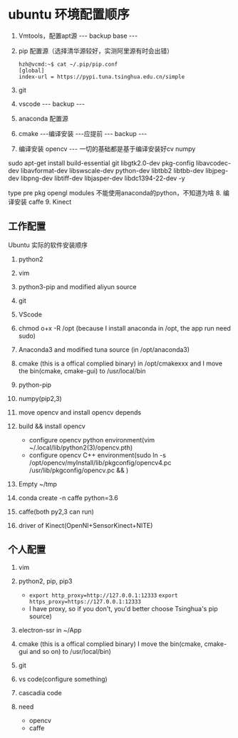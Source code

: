 # ubuntu 环境配置顺序

1. Vmtools，配置apt源
--- backup base ---
2. pip 配置源（选择清华源较好，实测阿里源有时会出错）

    ```shell
    hzh@vcmd:~$ cat ~/.pip/pip.conf
    [global]
    index-url = https://pypi.tuna.tsinghua.edu.cn/simple
    ```

3. git
4. vscode
--- backup ---
5. anaconda 配置源
6. cmake ---编译安装 ---应提前
--- backup ---
7. 编译安装 opencv --- 一切的基础都是基于编译安装好cv
  numpy
  
  sudo apt-get install build-essential git libgtk2.0-dev pkg-config libavcodec-dev libavformat-dev libswscale-dev python-dev libtbb2 libtbb-dev libjpeg-dev libpng-dev libtiff-dev libjasper-dev libdc1394-22-dev -y

  type pre pkg opengl  modules
  不能使用anaconda的python，不知道为啥
8. 编译安装 caffe
9. Kinect

## 工作配置

Ubuntu 实际的软件安装顺序

1. python2
2. vim
3. python3-pip and modified aliyun source
4. git
5. VScode
6. chmod o+x -R /opt (because I install anaconda in /opt, the app run need sudo)
7. Anaconda3 and modified tuna source (in /opt/anaconda3)
8. cmake (this is a offical complied binary) in /opt/cmakexxx and I move the bin(cmake, cmake-gui) to /usr/local/bin
9. python-pip
10. numpy(pip2,3)
11. move opencv and install opencv depends
12. build && install opencv
    - configure opencv python environment(vim ~/.local/lib/python2(3)/opencv.pth)
    - configure opencv C++ environment(sudo ln -s /opt/opencv/myInstall/lib/pkgconfig/opencv4.pc /usr/lib/pkgconfig/opencv.pc && )

13. Empty ~/tmp
14. conda create -n caffe python=3.6
15. caffe(both py2,3 can run)
16. driver of Kinect(OpenNI+SensorKinect+NITE)

## 个人配置

1. vim
2. python2, pip, pip3

    * `export http_proxy=http://127.0.0.1:12333` `export https_proxy=https://127.0.0.1:12333`
    * I have proxy, so if you don't, you'd better choose Tsinghua's pip source)

3. electron-ssr in ~/App
4. cmake (this is a offical complied binary) I move the bin(cmake, cmake-gui and so on) to /usr/local/bin)
5. git
6. vs code(configure something)
7. cascadia code
8. need

    * opencv
    * caffe
